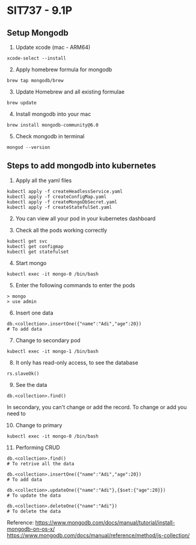 # SIT737 - 9.1P

## Setup Mongodb

1. Update xcode (mac - ARM64)
```
xcode-select --install
```

2. Apply homebrew formula for mongodb
```
brew tap mongodb/brew
```

3. Update Homebrew and all existing formulae
```
brew update
```

4. Install mongodb into your mac
```
brew install mongodb-community@6.0
```

5. Check mongodb in terminal
```
mongod --version
```

## Steps to add mongodb into kubernetes
1. Apply all the yaml files

```
kubectl apply -f createHeadlessService.yaml
kubectl apply -f createConfigMap.yaml
kubectl apply -f createMongoDbSecret.yaml
kubectl apply -f createStatefulSet.yaml
```

2. You can view all your pod in your kubernetes dashboard

3. Check all the pods working correctly
```
kubectl get svc
kubectl get configmap
kubectl get statefulset
```

4. Start mongo
```
kubectl exec -it mongo-0 /bin/bash
```

5. Enter the following commands to enter the pods
```
> mongo
> use admin
```

6. Insert one data
```
db.<collection>.insertOne({"name":"Adi","age":20})
# To add data
```

7. Change to secondary pod
```
kubectl exec -it mongo-1 /bin/bash
```

8. It only has read-only access, to see the database
```
rs.slaveOk()
```

9. See the data
```
db.<collection>.find()
```

In secondary, you can't change or add the record. To change or add you need to

10. Change to primary
```
kubectl exec -it mongo-0 /bin/bash
```

11. Performing CRUD
```
db.<collection>.find()
# To retrive all the data

db.<collection>.insertOne({"name":"Adi","age":20})
# To add data

db.<collection>.updateOne({"name":"Adi"},{$set:{"age":20}})
# To update the data

db.<collection>.deleteOne({"name":"Adi"})
# To delete the data
```

Reference:
https://www.mongodb.com/docs/manual/tutorial/install-mongodb-on-os-x/
https://www.mongodb.com/docs/manual/reference/method/js-collection/